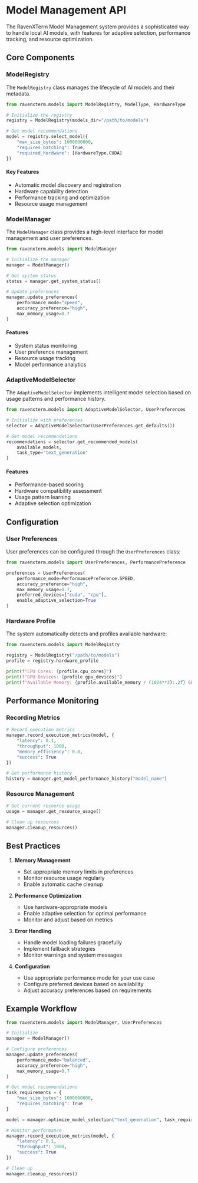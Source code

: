 # Model Management API

The RavenXTerm Model Management system provides a sophisticated way to handle local AI models, with features for adaptive selection, performance tracking, and resource optimization.

## Core Components

### ModelRegistry

The `ModelRegistry` class manages the lifecycle of AI models and their metadata.

```python
from ravenxterm.models import ModelRegistry, ModelType, HardwareType

# Initialize the registry
registry = ModelRegistry(models_dir="/path/to/models")

# Get model recommendations
model = registry.select_model({
    "max_size_bytes": 1000000000,
    "requires_batching": True,
    "required_hardware": [HardwareType.CUDA]
})
```

#### Key Features
- Automatic model discovery and registration
- Hardware capability detection
- Performance tracking and optimization
- Resource usage management

### ModelManager

The `ModelManager` class provides a high-level interface for model management and user preferences.

```python
from ravenxterm.models import ModelManager

# Initialize the manager
manager = ModelManager()

# Get system status
status = manager.get_system_status()

# Update preferences
manager.update_preferences(
    performance_mode="speed",
    accuracy_preference="high",
    max_memory_usage=0.7
)
```

#### Features
- System status monitoring
- User preference management
- Resource usage tracking
- Model performance analytics

### AdaptiveModelSelector

The `AdaptiveModelSelector` implements intelligent model selection based on usage patterns and performance history.

```python
from ravenxterm.models import AdaptiveModelSelector, UserPreferences

# Initialize with preferences
selector = AdaptiveModelSelector(UserPreferences.get_defaults())

# Get model recommendations
recommendations = selector.get_recommended_models(
    available_models,
    task_type="text_generation"
)
```

#### Features
- Performance-based scoring
- Hardware compatibility assessment
- Usage pattern learning
- Adaptive selection optimization

## Configuration

### User Preferences

User preferences can be configured through the `UserPreferences` class:

```python
from ravenxterm.models import UserPreferences, PerformancePreference

preferences = UserPreferences(
    performance_mode=PerformancePreference.SPEED,
    accuracy_preference="high",
    max_memory_usage=0.7,
    preferred_devices=["cuda", "cpu"],
    enable_adaptive_selection=True
)
```

### Hardware Profile

The system automatically detects and profiles available hardware:

```python
from ravenxterm.models import ModelRegistry

registry = ModelRegistry("/path/to/models")
profile = registry.hardware_profile

print(f"CPU Cores: {profile.cpu_cores}")
print(f"GPU Devices: {profile.gpu_devices}")
print(f"Available Memory: {profile.available_memory / (1024**3):.2f} GB")
```

## Performance Monitoring

### Recording Metrics

```python
# Record execution metrics
manager.record_execution_metrics(model, {
    "latency": 0.1,
    "throughput": 1000,
    "memory_efficiency": 0.8,
    "success": True
})

# Get performance history
history = manager.get_model_performance_history("model_name")
```

### Resource Management

```python
# Get current resource usage
usage = manager.get_resource_usage()

# Clean up resources
manager.cleanup_resources()
```

## Best Practices

1. **Memory Management**
   - Set appropriate memory limits in preferences
   - Monitor resource usage regularly
   - Enable automatic cache cleanup

2. **Performance Optimization**
   - Use hardware-appropriate models
   - Enable adaptive selection for optimal performance
   - Monitor and adjust based on metrics

3. **Error Handling**
   - Handle model loading failures gracefully
   - Implement fallback strategies
   - Monitor warnings and system messages

4. **Configuration**
   - Use appropriate performance mode for your use case
   - Configure preferred devices based on availability
   - Adjust accuracy preferences based on requirements

## Example Workflow

```python
from ravenxterm.models import ModelManager, UserPreferences

# Initialize
manager = ModelManager()

# Configure preferences
manager.update_preferences(
    performance_mode="balanced",
    accuracy_preference="high",
    max_memory_usage=0.7
)

# Get model recommendations
task_requirements = {
    "max_size_bytes": 1000000000,
    "requires_batching": True
}

model = manager.optimize_model_selection("text_generation", task_requirements)

# Monitor performance
manager.record_execution_metrics(model, {
    "latency": 0.1,
    "throughput": 1000,
    "success": True
})

# Clean up
manager.cleanup_resources()
```
